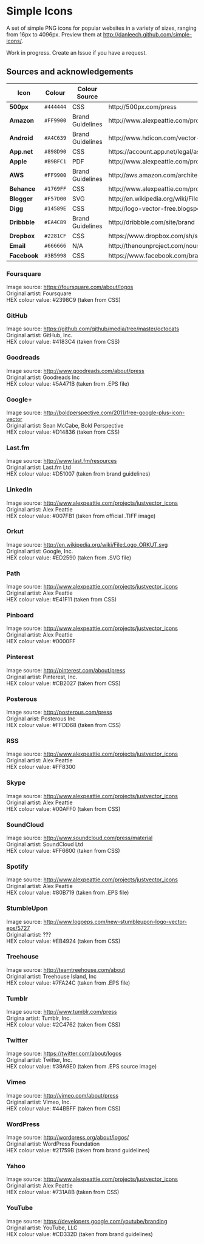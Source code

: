 # Simple Icons

A set of simple PNG icons for popular websites in a variety of sizes, ranging from 16px to 4096px. Preview them at http://danleech.github.com/simple-icons/. 

Work in progress. Create an Issue if you have a request.

## Sources and acknowledgements

<table>
	<thead>
		<tr>
			<th>Icon</th>
			<th>Colour</th>
			<th>Colour Source</th>
			<th>Image Source</th>
		</tr>
	</thead>
	<tbody>
		<tr>
			<td><strong>500px</strong></td>
			<td><code>#444444</code></td>
			<td>CSS</td>
			<td>http://500px.com/press</td>
		</tr>
		<tr>
			<td><strong>Amazon</strong></td>
			<td><code>#FF9900</code></td>
			<td>Brand Guidelines</td>
			<td>http://www.alexpeattie.com/projects/justvector_icons</td>
		</tr>
		<tr>
			<td><strong>Android</strong></td>
			<td><code>#A4C639</code></td>
			<td>Brand Guidelines</td>
			<td>http://www.hdicon.com/vector-logos/android-robot</td>
		</tr>
		<tr>
			<td><strong>App.net</strong></td>
			<td><code>#898D90</code></td>
			<td>CSS</td>
			<td>https://account.app.net/legal/assets</td>
		</tr>
		<tr>
			<td><strong>Apple</strong></td>
			<td><code>#B9BFC1</code></td>
			<td>PDF</td>
			<td>http://www.alexpeattie.com/projects/justvector_icons</td>
		</tr>
		<tr>
			<td><strong>AWS</strong></td>
			<td><code>#FF9900</code></td>
			<td>Brand Guidelines</td>
			<td>http://aws.amazon.com/architecture/icons</td>
		</tr>
		<tr>
			<td><strong>Behance</strong></td>
			<td><code>#1769FF</code></td>
			<td>CSS</td>
			<td>http://www.alexpeattie.com/projects/justvector_icons</td>
		</tr>
		<tr>
			<td><strong>Blogger</strong></td>
			<td><code>#F57D00</code></td>
			<td>SVG</td>
			<td>http://en.wikipedia.org/wiki/File:Blogger.svg</td>
		</tr>
		<tr>
			<td><strong>Digg</strong></td>
			<td><code>#14589E</code></td>
			<td>CSS</td>
			<td>http://logo-vector-free.blogspot.co.uk/2009/09/digg-logo-vector-ii.html</td>
		</tr>
		<tr>
			<td><strong>Dribbble</strong></td>
			<td><code>#EA4C89</code></td>
			<td>Brand Guidelines</td>
			<td>http://dribbble.com/site/brand</td>
		</tr>
		<tr>
			<td><strong>Dropbox</strong></td>
			<td><code>#2281CF</code></td>
			<td>CSS</td>
			<td>https://www.dropbox.com/sh/sf6whlu5dae4869/lHmM1DJilW/Dropbox%20Logos</td>
		</tr>
		<tr>
			<td><strong>Email</strong></td>
			<td><code>#666666</code></td>
			<td>N/A</td>
			<td>http://thenounproject.com/noun/mail/#icon-No90</td>
		</tr>
		<tr>
			<td><strong>Facebook</strong></td>
			<td><code>#3B5998</code></td>
			<td>CSS</td>
			<td>https://www.facebook.com/brandpermissions/logos.php</td>
		</tr>
	</tbody>
</table>


### Foursquare
Image source: https://foursquare.com/about/logos  
Original artist: Foursquare  
HEX colour value: #2398C9 (taken from CSS)

### GitHub
Image source: https://github.com/github/media/tree/master/octocats  
Original artist: GitHub, Inc.  
HEX colour value: #4183C4 (taken from CSS)

### Goodreads
Image source: http://www.goodreads.com/about/press  
Original artist: Goodreads Inc  
HEX colour value: #5A471B (taken from .EPS file)

### Google+
Image source: http://boldperspective.com/2011/free-google-plus-icon-vector  
Original artist: Sean McCabe, Bold Perspective  
HEX colour value: #D14836 (taken from CSS)

### Last.fm
Image source: http://www.last.fm/resources  
Original artist: Last.fm Ltd  
HEX colour value: #D51007 (taken from brand guidelines)

### LinkedIn
Image source: http://www.alexpeattie.com/projects/justvector_icons  
Original artist: Alex Peattie  
HEX colour value: #007FB1 (taken from official .TIFF image)

### Orkut
Image source: http://en.wikipedia.org/wiki/File:Logo_ORKUT.svg  
Original artist: Google, Inc.  
HEX colour value: #ED2590 (taken from .SVG file)

### Path
Image source: http://www.alexpeattie.com/projects/justvector_icons  
Original artist: Alex Peattie  
HEX colour value: #E41F11 (taken from CSS)

### Pinboard
Image source: http://www.alexpeattie.com/projects/justvector_icons  
Original artist: Alex Peattie  
HEX colour value: #0000FF

### Pinterest
Image source: http://pinterest.com/about/press  
Original artist: Pinterest, Inc.  
HEX colour value: #CB2027 (taken from CSS)

### Posterous
Image source: http://posterous.com/press  
Original arist: Posterous Inc  
HEX colour value: #FFDD68 (taken from CSS)

### RSS
Image source: http://www.alexpeattie.com/projects/justvector_icons  
Original artist: Alex Peattie  
HEX colour value: #FF8300

### Skype
Image source: http://www.alexpeattie.com/projects/justvector_icons  
Original artist: Alex Peattie  
HEX colour value: #00AFF0 (taken from CSS)

### SoundCloud
Image source: http://www.soundcloud.com/press/material  
Original artist: SoundCloud Ltd  
HEX colour value: #FF6600 (taken from CSS)

### Spotify
Image source: http://www.alexpeattie.com/projects/justvector_icons  
Original artist: Alex Peattie  
HEX colour value: #80B719 (taken from .EPS file)

### StumbleUpon
Image source: http://www.logoeps.com/new-stumbleupon-logo-vector-eps/5727  
Original artist: ???  
HEX colour value: #EB4924 (taken from CSS)

### Treehouse
Image source: http://teamtreehouse.com/about  
Original artist: Treehouse Island, Inc  
HEX colour value: #7FA24C (taken from .EPS file)

### Tumblr
Image source: http://www.tumblr.com/press  
Origina artist: Tumblr, Inc.  
HEX colour value: #2C4762 (taken from CSS)

### Twitter
Image source: https://twitter.com/about/logos  
Original artist: Twitter, Inc.  
HEX colour value: #39A9E0 (taken from .EPS source image)

### Vimeo
Image source: http://vimeo.com/about/press  
Original artist: Vimeo, Inc.  
HEX colour value: #44BBFF (taken from CSS)

### WordPress
Image source: http://wordpress.org/about/logos/  
Original artist: WordPress Foundation  
HEX colour value: #21759B (taken from brand guidelines)

### Yahoo
Image source: http://www.alexpeattie.com/projects/justvector_icons  
Original artist: Alex Peattie  
HEX colour value: #731A8B (taken from CSS)

### YouTube
Image source: https://developers.google.com/youtube/branding  
Original artist: YouTube, LLC  
HEX colour value: #CD332D (taken from brand guidelines)